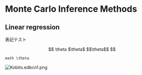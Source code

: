 # Monte Carlo Inference Methods

## Linear regression

表記テスト

```math

\theta

$\theta$

$$\theta$$

```

`math \theta `

![Kobito.edbcn1.png](https://qiita-image-store.s3.amazonaws.com/0/123849/474f4b1a-d66f-6110-5bfd-1ff18a6b329c.png "Kobito.edbcn1.png")
